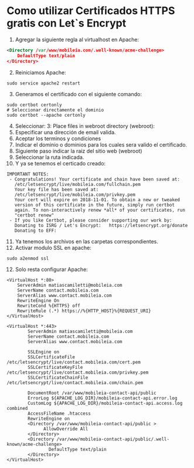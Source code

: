 # Como utilizar Certificados HTTPS gratis con Let`s Encrypt
1. Agregar la siguiente regla al virtualhost en Apache:
```xml
<Directory /var/www/mobileia.com/.well-known/acme-challenge>
    DefaultType text/plain
</Directory>
```
2. Reiniciamos Apache:
```bin
sudo service apache2 restart
```
3. Generamos el certificado con el siguiente comando:
```bin
sudo certbot certonly
# Seleccionar directamente el dominio
sudo certbot --apache certonly
```
4. Seleccionar: 3: Place files in webroot directory (webroot):
5. Especificar una dirección de email valida.
6. Aceptar los terminos y condiciones
7. Indicar el dominio o dominios para los cuales sera valido el certificado.
8. Siguiente paso indicar la raiz del sitio web (webroot)
9. Seleccionar la ruta indicada.
10. Y ya se tenemos el certicado creado: 
```konsole
IMPORTANT NOTES:
 - Congratulations! Your certificate and chain have been saved at:
   /etc/letsencrypt/live/mobileia.com/fullchain.pem
   Your key file has been saved at:
   /etc/letsencrypt/live/mobileia.com/privkey.pem
   Your cert will expire on 2018-11-01. To obtain a new or tweaked
   version of this certificate in the future, simply run certbot
   again. To non-interactively renew *all* of your certificates, run
   "certbot renew"
 - If you like Certbot, please consider supporting our work by:
   Donating to ISRG / Let's Encrypt:   https://letsencrypt.org/donate
   Donating to EFF:                    
```
11. Ya tenemos los archivos en las carpetas correspondientes.
12. Activar modulo SSL en apache:
```konsole
sudo a2enmod ssl
```
12. Solo resta configurar Apache:
```
<VirtualHost *:80>
    ServerAdmin matiascamiletti@mobileia.com
    ServerName contact.mobileia.com
    ServerAlias www.contact.mobileia.com
    RewriteEngine On
    RewriteCond %{HTTPS} off
    RewriteRule (.*) https://%{HTTP_HOST}%{REQUEST_URI}
</VirtualHost>

<VirtualHost *:443>
        ServerAdmin matiascamiletti@mobileia.com
        ServerName contact.mobileia.com
        ServerAlias www.contact.mobileia.com

        SSLEngine on
        SSLCertificateFile /etc/letsencrypt/live/contact.mobileia.com/cert.pem
        SSLCertificateKeyFile /etc/letsencrypt/live/contact.mobileia.com/privkey.pem
        SSLCertificateChainFile /etc/letsencrypt/live/contact.mobileia.com/chain.pem
        
        DocumentRoot /var/www/mobileia-contact-api/public
        ErrorLog ${APACHE_LOG_DIR}/mobileia-contact-api.error.log
        CustomLog ${APACHE_LOG_DIR}/mobileia-contact-api.access.log combined
        AccessFileName .htaccess
        RewriteEngine on
        <Directory /var/www/mobileia-contact-api/public >
              AllowOverride All
        </Directory>
        <Directory /var/www/mobileia-contact-api/public/.well-known/acme-challenge>
                DefaultType text/plain
        </Directory>
</VirtualHost>
```
